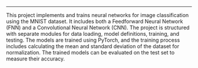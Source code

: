 <hr></hr> This project implements and trains neural networks for image classification using the MNIST dataset. It includes both a Feedforward Neural Network (FNN) and a Convolutional Neural Network (CNN). The project is structured with separate modules for data loading, model definitions, training, and testing. The models are trained using PyTorch, and the training process includes calculating the mean and standard deviation of the dataset for normalization. The trained models can be evaluated on the test set to measure their accuracy.
